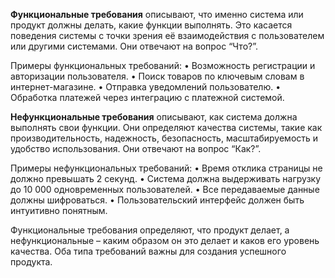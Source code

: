 **Функциональные требования** описывают, что именно система или продукт должны делать, какие функции выполнять. Это касается поведения системы с точки зрения её взаимодействия с пользователем или другими системами. Они отвечают на вопрос “Что?”.

Примеры функциональных требований:
• Возможность регистрации и авторизации пользователя.
• Поиск товаров по ключевым словам в интернет-магазине.
• Отправка уведомлений пользователю.
• Обработка платежей через интеграцию с платежной системой.

  

**Нефункциональные требования** описывают, как система должна выполнять свои функции. Они определяют качества системы, такие как производительность, надежность, безопасность, масштабируемость и удобство использования. Они отвечают на вопрос “Как?”.

Примеры нефункциональных требований:
• Время отклика страницы не должно превышать 2 секунд.
• Система должна выдерживать нагрузку до 10 000 одновременных пользователей.
• Все передаваемые данные должны шифроваться.
• Пользовательский интерфейс должен быть интуитивно понятным.


Функциональные требования определяют, что продукт делает, а нефункциональные – каким образом он это делает и каков его уровень качества. Оба типа требований важны для создания успешного продукта.